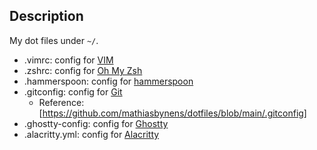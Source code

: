 ## Description

My dot files under `~/`.

- .vimrc: config for [VIM](https://github.com/vim/vim)
- .zshrc: config for [Oh My Zsh](https://github.com/ohmyzsh/ohmyzsh)
- .hammerspoon: config for [hammerspoon](https://github.com/Hammerspoon/hammerspoon)
- .gitconfig: config for [Git](https://www.git-scm.com/)
  - Reference: [https://github.com/mathiasbynens/dotfiles/blob/main/.gitconfig]
- .ghostty-config: config for [Ghostty](https://github.com/ghostty/ghostty)
- .alacritty.yml: config for [Alacritty](https://github.com/alacritty/alacritty)
